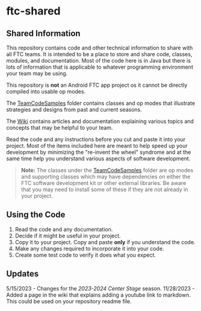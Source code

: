 # ftc-shared

## Shared Information

This repository contains code and other technical information to share
with all FTC teams. It is intended to be a place to store and share
code, classes, modules, and documentation. Most of the code here is in Java but there is lots of information that is applicable to whatever  programming environment your team may be using.

This repository is **not** an Android FTC app project os it cannot be directly compiled into usable op modes.

The [TeamCodeSamples](TeamCodeSamples) folder contains classes and op
modes that illustrate strategies and designs from past and current
seasons.

The [Wiki](../../wiki) contains articles and documentation explaining
various topics and concepts that may be helpful to your team.

Read the code and any instructions before you cut and paste it into your
project. Most of the items included here are meant to help speed up your
development by minimizing the "re-invent the wheel" syndrome and at the
same time help you understand various aspects of software
development.

> **Note:** The classes under the [TeamCodeSamples](TeamCodeSamples)
> folder are op modes and supporting classes which may have dependencies
> on either the FTC software development kit or other external
> libraries. Be aware that you may need to install some of these if they
> are not already in your project.

## Using the Code

1. Read the code and any documentation.
2. Decide if it might be useful in your project.
3. Copy it to your project. Copy and paste **only** if you understand
   the code.
4. Make any changes required to incorporate it into your code.
5. Create some test code to verify it does what you expect.

## Updates

5/15/2023 - Changes for the *2023-2024 Center Stage* season.
11/28/2023 - Added a page in the wiki that explains adding a youtube link
 to markdown. This could be used on your repository readme file.
